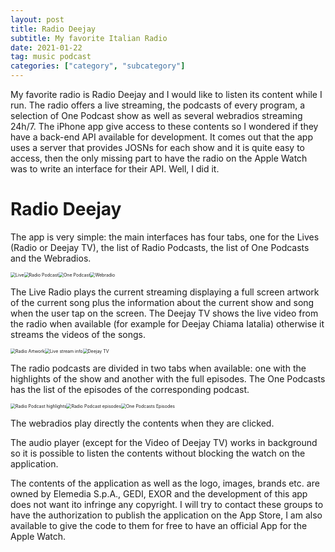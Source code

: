 ```yaml
---
layout: post
title: Radio Deejay
subtitle: My favorite Italian Radio
date: 2021-01-22
tag: music podcast
categories: ["category", "subcategory"]
---
```


My favorite radio is Radio Deejay and I would like to listen its content while I run. The radio offers a live streaming, the podcasts of every program, a selection of One Podcast show as well as several webradios streaming 24h/7. The iPhone app give access to these contents so I wondered if they have a back-end API available for development. It comes out that the app uses a server that provides JOSNs for each show and it is quite easy to access, then the only missing part to have the radio on the Apple Watch was to write an interface for their API. Well, I did it.

# Radio Deejay

The app is very simple: the main interfaces has four tabs, one for the Lives (Radio or Deejay TV), the list of Radio Podcasts, the list of One Podcasts and the Webradios.

<img src="/assets/img/deejay-01.png" alt="Live" style="zoom:50%;" /><img src="/assets/img/deejay-02.png" alt="Radio Podcast" style="zoom:50%;" /><img src="/assets/img/deejay-03.png" alt="One Podcast" style="zoom:50%;" /><img src="/assets/img/deejay-04.png" alt="Webradio" style="zoom:50%;" />

The Live Radio plays the current streaming displaying a full screen artwork of the current song plus the information about the current show and song when the user tap on the screen. The Deejay TV shows the live video from the radio when available (for example for Deejay Chiama Iatalia) otherwise it streams the videos of the songs.

<img src="/assets/img/deejay-05.png" alt="Radio Artwork" style="zoom:50%;" /><img src="/assets/img/deejay-06.png" alt="Live stream info" style="zoom:50%;" /><img src="/assets/img/deejay-07.png" alt="Deejay TV" style="zoom:50%;" />

The radio podcasts are divided in two tabs when available: one with the highlights of the show and another with the full episodes. The One Podcasts has the list of the episodes of the corresponding podcast.

<img src="/assets/img/deejay-08.png" alt="Radio Podcast highlights" style="zoom:50%;" /><img src="/assets/img/deejay-09.png" alt="Radio Podcast episodes" style="zoom:50%;" /><img src="/assets/img/deejay-10.png" alt="One Podcasts Episodes" style="zoom:50%;" />

The webradios play directly the contents when they are clicked.

The audio player (except for the Video of Deejay TV) works in background so it is possible to listen the contents without blocking the watch on the application.

The contents of the application as well as the logo, images, brands etc. are owned by Elemedia S.p.A., GEDI, EXOR and the development of this app does not want ito infringe any copyright. I will try to contact these groups to have the authorization to publish the application on the App Store, I am also available to give the code to them for free to have an official App for the Apple Watch.
